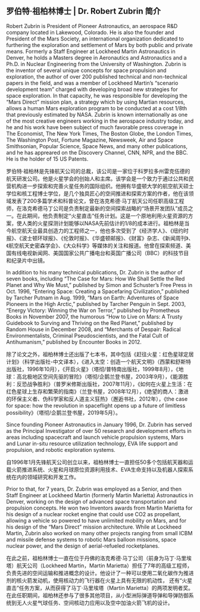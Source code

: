 ## 罗伯特·祖柏林博士 | Dr. Robert Zubrin 简介

Robert Zubrin is President of Pioneer Astronautics, an aerospace R&amp;D company located in Lakewood, Colorado. He is also the founder and President of the Mars Society, an international organization dedicated to furthering the exploration and settlement of Mars by both public and private means. Formerly a Staff Engineer at Lockheed Martin Astronautics in Denver, he holds a Masters degree in Aeronautics and Astronautics and a Ph.D. in Nuclear Engineering from the University of Washington. Zubrin is the inventor of several unique concepts for space propulsion and exploration, the author of over 200 published technical and non-technical papers in the field, and was a member of Lockheed Martin’s “scenario development team” charged with developing broad new strategies for space exploration. In that capacity, he was responsible for developing the “Mars Direct” mission plan, a strategy which by using Martian resources, allows a human Mars exploration program to be conducted at a cost 1/8th that previously estimated by NASA. Zubrin is known internationally as one of the most creative engineers working in the aerospace industry today, and he and his work have been subject of much favorable press coverage in The Economist, The New York Times, The Boston Globe, the London Times, The Washington Post, Fortune Magazine, Newsweek, Air and Space Smithsonian, Popular Science, Space News, and many other publications, and he has appreared on the Discovery Channel, CNN, NPR, and the BBC. He is the holder of 15 US Patents.

罗伯特·祖柏林是先锋航天公司的总裁，该公司是一家位于科罗拉多州雷克伍德的航天研发公司。他是火星学会的创始人和主席。该学会是一个致力于通过公共和民营机构进一步探索和完善火星任务的国际组织。他拥有华盛顿大学的航空航天硕士学位和核工程博士学位，是几个独具匠心的空间推进和探索方案的作者，他在该领域发表了200多篇学术和科普论文，曾在洛克希德·马丁航天公司任职高级工程师，在洛克希德马丁公司是负责制定最新的空间探索战略的“场景开发团队”成员之一。在此期间，他负责制定“火星直击”任务计划。这是一个原地利用火星资源的方案，使人类的火星探测计划能够以NASA先前估计的1/8的成本进行。祖柏林是当今航空航天业最具创造力的工程师之一，他也多次受到了《经济学人》、《纽约时报》、《波士顿环球报》、《伦敦时报》、《华盛顿邮报》、《财富》杂志、《新闻周刊》、《航空航天史密森学会》、《大众科学》等媒体的关注和报道。他曾在探索频道、美国有线电视新闻网、美国国家公共广播电台和英国广播公司（BBC）的科技节目和纪录片中出镜。

In addition to his many technical publications, Dr. Zubrin is the author of seven books, including “The Case for Mars: How We Shall Settle the Red Planet and Why We Must,”  published by Simon and Schuster’s Free Press in Oct. 1996, “Entering Space: Creating a Spacefaring Civilization,” published by Tarcher Putnam in Aug. 1999, “Mars on Earth: Adventures of Space Pioneers in the High Arctic,” published by Tarcher Penguin in Sept. 2003, “Energy Victory: Winning the War on Terror,” published by Prometheus Books in November 2007, the humorous “How to Live on Mars: A Trusty Guidebook to Surving and Thriving on the Red Planet,” published by Random House in December 2008, and “Merchants of Despair: Radical Environmentalists, Criminal Pseudoscientists, and the Fatal Cult of Antihumanism,” published by Encounter Books in 2012.

除了论文之外，祖柏林博士还出版了七本书，其中包括《赶往火星：红色星球定居计划》（科学出版社-中文译本），《进入太空：创造一个航天文明》（西蒙和舒斯特出版社，1996年10月），《开启火星》（塔彻/普特南出版社，1999年8月），《地球：高北极地区空间先驱的冒险》（塔彻/企鹅兰登书屋，2003年9月），《能源胜利：反恐战争胜利》（普罗米修斯出版社，2007年11月），《如何在火星上生活：在红色星球上生存和繁荣的指南》（兰登书屋，2008年12月），《绝望的商人：激进的环保主义者、伪科学家和反人道主义狂热》（邂逅书社，2012年），《the case for space: how the revolution in spaceflight opens up a future of limitless possibility》（塔彻/企鹅兰登书屋，2019年5月）。

Since founding Pioneer Astronautics in January 1996, Dr. Zubrin has served as the Principal Investigator of over 50 research and development efforts in areas including spacecraft and launch vehicle propulsion systems, Mars and Lunar in-situ resource utilization technology, EVA life support and propulsion, and robotic exploration systems.

自1996年1月先锋航天公司创立以来，祖柏林博士一直担任50多个包括航天器和运载火箭推进系统、火星和月球原位资源利用技术、EVA生命支持以及机器人探索系统在内的领域研究和开发工作。

Prior to that, for 7 years, Dr. Zubrin was employed as a Senior, and then Staff Engineer at Lockheed Martin (formerly Martin Marietta) Astronautics in Denver, working on the design of advanced space transportation and propulsion concepts. He won two Inventors awards from Martin Marietta for his design of a nuclear rocket engine that could use CO2 as propellant, allowing a vehicle so powered to have unlimited mobility on Mars, and for his design of the “Mars Direct” mission architecture. While at Lockheed Martin, Zubrin also worked on many other projects ranging from small ICBM and missile defense systems to robotic Mars balloon missions, space nuclear power, and the design of aerial-refueled rocketplanes.

在此之前，祖柏林博士一直在位于丹佛的洛克希德·马丁公司（前身为马丁·马里埃塔）航天公司（Lockheed Martin，Martin Marietta）担任了7年的高级工程师，负责先进的空间运输和推进概念的设计。他设计了一种可以使用二氧化碳作为推进剂的核火箭发动机，使用核动力的飞行器在火星上具有无限的机动性， 还有“火星直击”任务方案，从而获得了马丁·马里埃塔（Martin Marietta）的两项发明者奖。在此任职期间，祖柏林还参与了很多其他项目，从小型洲际弹道导弹和导弹防御系统到无人火星气球任务、空间核动力应用以及空中加油火箭飞机的设计。
